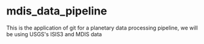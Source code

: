 # mdis_data_pipeline
This is the application of git for a planetary data processing pipeline, we will be using USGS's ISIS3 and MDIS data
